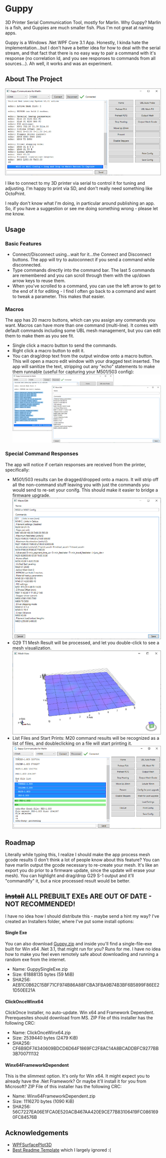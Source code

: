 # Guppy
3D Printer Serial Communication Tool, mostly for Marlin. Why Guppy? Marlin is a fish, and Guppies are much smaller fish. Plus I'm not great at naming apps.

Guppy is a Windows .Net WPF Core 3.1 App. Honestly, I kinda hate the implementation...but I don't have a better idea for how to deal with the serial stream, and that fact that there is no easy way to pair a command with it's response (no correlation Id, and you see responses to commands from all sources...). Ah well, it works and was an experiment.

<!-- ABOUT THE PROJECT -->
## About The Project

![Product Name Screen Shot][product-screenshot]

I like to connect to my 3D printer via serial to control it for tuning and adjusting. I'm happy to print via SD, and don't really need something like OctoPrint.

I really don't know what I'm doing, in particular around publishing an app. So, if you have a suggestion or see me doing something wrong - please let me know.

<!-- USAGE EXAMPLES -->
## Usage
### Basic Features
* Connect/Disconnect using...wait for it...the Connect and Disconnect buttons. The app will try to autoconnect if you send a command while disconnected.
* Type commands directly into the command bar. The last 5 commands are remembered and you can scroll through them with the up/down arrow keys to reuse them.
* When you've scrolled to a command, you can use the left arrow to get to the end of it for editing - I find I often go back to a command and want to tweak a parameter. This makes that easier.

### Macros
The app has 20 macro buttons, which can you assign any commands you want. Macros can have more than one command (multi-line). It comes with default commands including some UBL mesh management, but you can edit them to make them as you see fit.
* Single click a macro button to send the commands.
* Right click a macro button to edit it.
* You can drag/drop text from the output window onto a macro button. This will open a macro edit window with your dragged text inserted. The app will sanitize the text, stripping out any "echo" statements to make them runnable (useful for capturing your M501/503 config):
![Product Name Screen Shot][text-drag-drop-screenshot]

### Special Command Responses
The app will notice if certain responses are received from the printer, specifically:
* M501/503 results can be dragged/dropped onto a macro. It will strip off all the non-command stuff leaving you with just the commands you would send to re-set your conifg. This should make it easier to bridge a firmware upgrade.
![config-to-marco-screenshot]
* G29 T1 Mesh Result will be processed, and let you double-click to see a mesh visualization.
![mesh-view-screenshot]
* List Files and Start Prints: M20 command results will be recognized as a list of files, and doubleclicking on a file will start printing it.
![file-list-screenshot]

<!-- ROADMAP -->
## Roadmap
Literally while typing this, I realize I should make the app process mesh gcode results (I don't think a lot of people know about this feature? You can have marlin output the gcode necessary to re-create your mesh. It's like an export you do prior to a firmware update, since the update will erase your mesh). You can highlight and drag/drop G29 S-1 output and it'll "commandify" it, but a nice processed result would be better.

<!-- Install -->
## ~~Install~~ ALL PREBUILT EXEs ARE OUT OF DATE - NOT RECOMMENDED!
I have no idea how I should distribute this - maybe send a hint my way?
I've created an Installers folder, where I've put some install options:

#### Single Exe 
You can also download [Guppy.zip][exe-link] and inside you'll find a single-file-exe built for Win x64 .Net 3.1, that might run for you? Runs for me. I have no idea how to make you feel even remotely safe about downloading and running a random exe from the internet.

* Name: GuppySingleExe.zip
* Size: 61888135 bytes (59 MiB)
* SHA256: AEB1C0B62C15BF71CF974B86A88FCBA3FBA9B74B3BF6B5899F86EE21D50EE21A

#### ClickOnceWinx64
ClickOnce Installer, no auto-update. Win x64 and Framework Dependent. Prerequesites should download from MS.
ZIP File of this installer has the following CRC:

* Name: ClickOnceWinx64.zip
* Size: 2539440 bytes (2479 KiB)
* SHA256: CF6B9DF74340609BDCD6D64F1869FC2F8AC14A8BCADDBFC9277BB3B700711132




#### Winx64FrameworkDependent
This is the slimmest option. It's only for Win x64. It might expect you to already have the .Net Framework? Or maybe it'll install it for you from Microsoft?
ZIP File of this installer has the following CRC:

* Name: Winx64FrameworkDependent.zip
* Size: 1116270 bytes (1090 KiB)
* SHA256: 56C7227EA06E1FCA0E520ACB467AA420E9CE77B83106419FC0861690FC84576B

<!-- ACKNOWLEDGEMENTS -->
## Acknowledgements
* [WPFSurfacePlot3D](https://github.com/brittanybelle/wpf-surfaceplot3d)
* [Best Readme Template](https://github.com/othneildrew/Best-README-Template) which I largely ignored :(


<!-- MARKDOWN LINKS & IMAGES -->
<!-- https://www.markdownguide.org/basic-syntax/#reference-style-links -->
[product-screenshot]: Images/M503ProcessedResponse.jpg
[text-drag-drop-screenshot]: Images/TextDragDropCommandified.jpg
[config-to-marco-screenshot]: Images/ConfigTurnedIntoMacro.jpg
[mesh-view-screenshot]: Images/MeshView.jpg
[file-list-screenshot]: Images/FileListAndPrintStart.jpg
[exe-link]: /Installers/GuppySingleExe.zip
